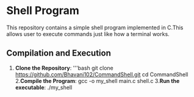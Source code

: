 # Shell Program
This repository contains a simple shell program implemented in C.This allows user to execute commands just like how a terminal works.
## Compilation and Execution
1. **Clone the Repository**:
 '''bash
 git clone https://github.com/Bhavani102/CommandShell.git
 cd CommandShell
2.**Compile the Program**:
  gcc -o my_shell main.c shell.c
3.**Run the executable**:
  ./my_shell
